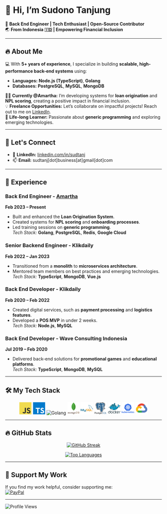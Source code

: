 # 👋 Hi, I’m **Sudono Tanjung**  
🚀 **Back End Engineer | Tech Enthusiast | Open-Source Contributor**  
🌏 **From Indonesia 🇮🇩 | Empowering Financial Inclusion**

---

## 🔥 About Me

💻 With **5+ years of experience**, I specialize in building **scalable, high-performance back-end systems** using:  
- **Languages:** **Node.js (TypeScript)**, **Golang**  
- **Databases:** **PostgreSQL**, **MySQL**, **MongoDB**

👨‍💼 **Currently @Amartha:** I’m developing systems for **loan origination** and **NPL scoring**, creating a positive impact in financial inclusion.  
💡 **Freelance Opportunities:** Let’s collaborate on impactful projects! Reach out to me on [LinkedIn](https://www.linkedin.com/in/sudtanj).  
🌱 **Life-long Learner:** Passionate about **generic programming** and exploring emerging technologies.  

---

## 🔗 Let's Connect  

- 💼 **LinkedIn:** [linkedin.com/in/sudtanj](https://www.linkedin.com/in/sudtanj)  
- 📫 **Email:** sudtanj[dot]business[at]gmail[dot]com  

---

## 💼 Experience

### **Back End Engineer** - [Amartha](https://www.amartha.com/)  
**Feb 2023 – Present**  
- Built and enhanced the **Loan Origination System**.  
- Created systems for **NPL scoring** and **onboarding processes**.  
- Led training sessions on **generic programming**.  
*Tech Stack:* **Golang**, **PostgreSQL**, **Redis**, **Google Cloud**

### **Senior Backend Engineer** - Klikdaily  
**Feb 2022 – Jan 2023**  
- Transitioned from a **monolith** to **microservices architecture**.  
- Mentored team members on best practices and emerging technologies.  
*Tech Stack:* **TypeScript**, **MongoDB**, **Vue.js**

### **Back End Developer** - Klikdaily  
**Feb 2020 – Feb 2022**  
- Created digital services, such as **payment processing** and **logistics features**.  
- Developed a **POS MVP** in under 2 weeks.  
*Tech Stack:* **Node.js**, **MySQL**

### **Back End Developer** - Wave Consulting Indonesia  
**Jul 2019 – Feb 2020**  
- Delivered back-end solutions for **promotional games** and **educational platforms**.  
*Tech Stack:* **TypeScript**, **MongoDB**, **MySQL**

---

## 🛠 My Tech Stack

<p align="center">
  <img src="https://github.com/devicons/devicon/blob/master/icons/javascript/javascript-original.svg" title="JavaScript" alt="JavaScript" width="40" height="40"/>
  <img src="https://github.com/devicons/devicon/blob/master/icons/typescript/typescript-original.svg" title="TypeScript" alt="TypeScript" width="40" height="40"/>
  <img src="https://github.com/devicons/devicon/blob/master/icons/golang/golang-original.svg" title="Golang" alt="Golang" width="40" height="40"/>
  <img src="https://github.com/devicons/devicon/blob/master/icons/mongodb/mongodb-original-wordmark.svg" title="MongoDB" alt="MongoDB" width="40" height="40"/>
  <img src="https://github.com/devicons/devicon/blob/master/icons/mysql/mysql-original-wordmark.svg" title="MySQL" alt="MySQL" width="40" height="40"/>
  <img src="https://github.com/devicons/devicon/blob/master/icons/postgresql/postgresql-original-wordmark.svg" title="PostgreSQL" alt="PostgreSQL" width="40" height="40"/>
  <img src="https://github.com/devicons/devicon/blob/master/icons/docker/docker-original-wordmark.svg" title="Docker" alt="Docker" width="40" height="40"/>
  <img src="https://github.com/devicons/devicon/blob/master/icons/kubernetes/kubernetes-plain-wordmark.svg" title="Kubernetes" alt="Kubernetes" width="40" height="40"/>
  <img src="https://github.com/devicons/devicon/blob/master/icons/googlecloud/googlecloud-original.svg" title="Google Cloud" alt="Google Cloud" width="40" height="40"/>
</p>

---

## 🔥 GitHub Stats  

<p align="center">
  <a href="https://git.io/streak-stats">
    <img src="http://github-readme-streak-stats.herokuapp.com?user=sudtanj&theme=dark&hide_border=true" alt="GitHub Streak" />
  </a>
</p>
<p align="center">
  <a href="https://github.com/anuraghazra/github-readme-stats">
    <img src="https://github-readme-stats.vercel.app/api/top-langs/?username=sudtanj&layout=compact&theme=vision-friendly-dark&hide_border=true" alt="Top Languages" />
  </a>
</p>

---

## 💙 Support My Work

If you find my work helpful, consider supporting me:  
[![PayPal](https://www.paypalobjects.com/en_US/i/btn/btn_donateCC_LG.gif)](https://www.paypal.me/sudtanj)

---

![Profile Views](https://komarev.com/ghpvc/?username=sudtanj&color=blue&style=flat)
